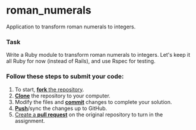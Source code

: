 # roman_numerals
Application to transform roman numerals to integers.

### Task
Write a Ruby module to transform roman numerals to integers. Let's keep it all Ruby for now (instead of Rails), and use Rspec for testing.

### Follow these steps to submit your code:

1. To start, [**fork** the repository](forking).
1. [**Clone**](ref-clone) the repository to your computer.
1. Modify the files and [**commit**](ref-commit) changes to complete your solution.
1. [**Push**](ref-push)/sync the changes up to GitHub.
1. [Create a **pull request**](pull-request) on the original repository to turn in the assignment.
